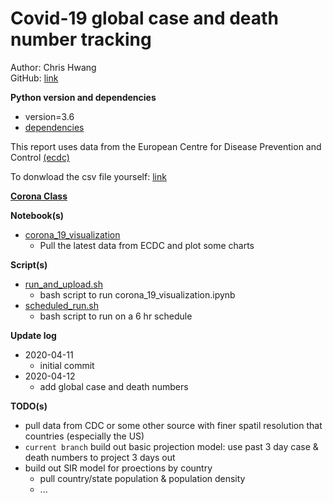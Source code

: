 # Covid-19 global case and death number tracking
Author: Chris Hwang<br>
GitHub: [link](https://github.com/hwang138/corona)

**Python version and dependencies**<br>
- version=3.6
- [dependencies](./environment.sh)

This report uses data from the European Centre for Disease Prevention and Control [(ecdc)](
https://www.ecdc.europa.eu/en/geographical-distribution-2019-ncov-cases
)

To donwload the csv file yourself: [link](
https://www.ecdc.europa.eu/en/publications-data/download-todays-data-geographic-distribution-covid-19-cases-worldwide
)

**[Corona Class](./corona)**

**Notebook(s)**
- [corona_19_visualization](./corona_19_visualization.ipynb)
    - Pull the latest data from ECDC and plot some charts

**Script(s)**
- [run_and_upload.sh](./scripts/run_and_upload.sh)
    - bash script to run corona_19_visualization.ipynb
- [scheduled_run.sh](./scripts/scheduled_run.sh)
    - bash script to run on a 6 hr schedule

**Update log**    
- 2020-04-11
    - initial commit
- 2020-04-12
    - add global case and death numbers

**TODO(s)**
- pull data from CDC or some other source with finer spatil resolution that countries (especially the US)
- `current branch` build out basic projection model: use past 3 day case & death numbers to project 3 days out
- build out SIR model for proections by country
    - pull country/state population & population density
    - ...
